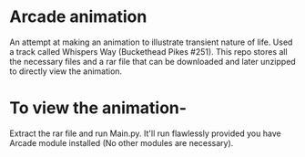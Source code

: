 # Arcade animation
An attempt at making an animation to illustrate transient nature of life. Used a track called Whispers Way (Buckethead Pikes #251). 
This repo stores all the necessary files and a rar file that can be downloaded and later unzipped to directly view the animation.
# To view the animation-
Extract the rar file and run Main.py. It'll run flawlessly provided you have Arcade module installed (No other modules are necessary).
